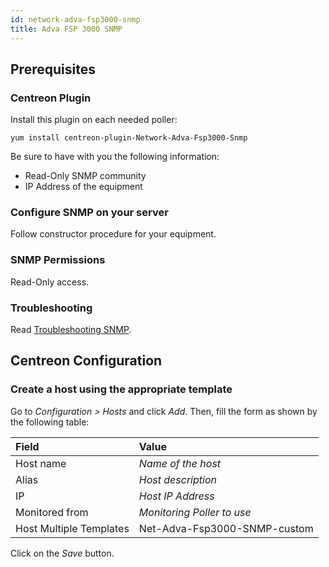 ```yaml
---
id: network-adva-fsp3000-snmp
title: Adva FSP 3000 SNMP
---
```


## Prerequisites

### Centreon Plugin

Install this plugin on each needed poller:

``` shell
yum install centreon-plugin-Network-Adva-Fsp3000-Snmp
```

Be sure to have with you the following information:

  - Read-Only SNMP community
  - IP Address of the equipment

### Configure SNMP on your server

Follow constructor procedure for your equipment.

### SNMP Permissions

Read-Only access.

### Troubleshooting

Read [Troubleshooting SNMP](../tutorials/troubleshooting-plugins#snmp-checks).

## Centreon Configuration

### Create a host using the appropriate template

Go to *Configuration \> Hosts* and click *Add*. Then, fill the form as shown by
the following table:

| Field                                | Value                        |
| :----------------------------------- | :--------------------------- |
| Host name                            | *Name of the host*           |
| Alias                                | *Host description*           |
| IP                                   | *Host IP Address*            |
| Monitored from                       | *Monitoring Poller to use*   |
| Host Multiple Templates              | Net-Adva-Fsp3000-SNMP-custom |

Click on the *Save* button.
